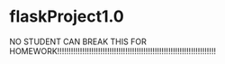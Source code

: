 # flaskProject1.0
NO STUDENT CAN BREAK THIS
FOR HOMEWORK!!!!!!!!!!!!!!!!!!!!!!!!!!!!!!!!!!!!!!!!!!!!!!!!!!!!!!!!!!!!!!!!!!!!!!
